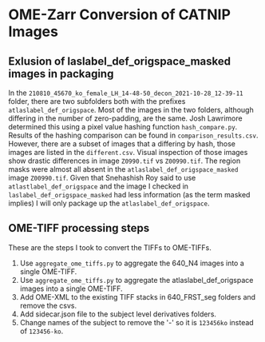 # OME-Zarr Conversion of CATNIP Images

## Exlusion of laslabel_def_origspace_masked images in packaging

In the `210810_45670_ko_female_LH_14-48-50_decon_2021-10-28_12-39-11` folder, there are two subfolders both with the prefixes `atlaslabel_def_origspace`. Most of the images in the two folders, although differing in the number of zero-padding, are the same. Josh Lawrimore determined this using a pixel value hashing function `hash_compare.py`. Results of the hashing comparison can be found in `comparison_results.csv`. However, there are a subset of images that a differing by hash, those images are listed in the `different.csv`. Visual inspection of those images show drastic differences in image `Z0990.tif` vs `Z00990.tif`. The region masks were almost all absent in the `atlaslabel_def_origspace_masked` image `Z00990.tif`. Given that Snehashish Roy said to use `atlastlabel_def_origspace` and the image I checked in `laslabel_def_origspace_masked` had less information (as the term masked implies) I will only package up the `atlaslabel_def_origspace`.

## OME-TIFF processing steps

These are the steps I took to convert the TIFFs to OME-TIFFs.

1. Use `aggregate_ome_tiffs.py` to aggregate the 640_N4 images into a single OME-TIFF.
2. Use `aggregate_ome_tiffs.py` to aggregate the atlaslabel_def_origspace images into a single OME-TIFF.
3. Add OME-XML to the existing TIFF stacks in 640_FRST_seg folders and remove the csvs.
4. Add sidecar.json file to the subject level derivatives folders.
5. Change names of the subject to remove the '-' so it is `123456ko` instead of `123456-ko`.
